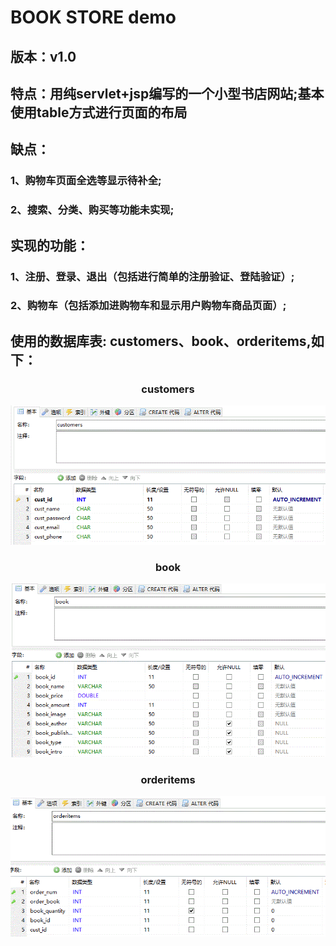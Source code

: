 <html>
	<head>
		<meta charset="utf-8">
	</head>
	<body>
		<h1>BOOK STORE demo</h1>
		<h2>版本：v1.0</h2>
		<h2>特点：用纯servlet+jsp编写的一个小型书店网站;基本使用table方式进行页面的布局</h2>
		<h2>缺点：</h2>
		<h3>1、购物车页面全选等显示待补全;</h3>
		<h3>2、搜索、分类、购买等功能未实现;</h3>
		<h2>实现的功能：</h2>
		<h3>1、注册、登录、退出（包括进行简单的注册验证、登陆验证）;</h3>
		<h3>2、购物车（包括添加进购物车和显示用户购物车商品页面）;</h3>
		<h2>使用的数据库表: customers、book、orderitems,如下：</h2>
		<h3 align="center">customers</h3>
		<p><img alt="customers" src="images/customers.GIF"></p>
		<h3 align="center">book</h3>
		<p><img alt="customers" src="images/book.GIF"></p>
		<h3 align="center">orderitems</h3>
		<p><img alt="customers" src="images/orderitems.GIF"></p>	
	</body>
</html>